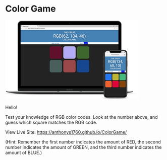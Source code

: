 # Color Game

![Color Game](colorgamecropped.png)

Hello!

Test your knowledge of RGB color codes. Look at the number above, and guess which square matches the RGB code.

View Live Site: https://anthonys1760.github.io/ColorGame/

(Hint: Remember the first number indicates the amount of RED, the second number indicates the amount of GREEN, and the third number indicates the amount of BLUE.)
